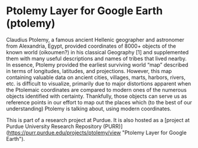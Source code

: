 Ptolemy Layer for Google Earth (ptolemy)
========================================

Claudius Ptolemy, a famous ancient Hellenic geographer and astronomer
from Alexandria, Egypt, provided coordinates of 8000+ objects of the
known world (oikoumen?) in his classical Geography [1] and
supplemented them with many useful descriptions and names of tribes
that lived nearby.  In essence, Ptolemy provided the earliest
surviving world “map” described in terms of longitudes, latitudes, and
projections. However, this map containing valuable data on ancient
cities, villages, marts, harbors, rivers, etc. is difficult to
visualize, primarily due to major distortions apparent when the
Ptolemaic coordinates are compared to modern ones of the numerous
objects identified with certainty. Thankfully, those objects can serve
us as reference points in our effort to map out the places which (to
the best of our understanding) Ptolemy is talking about, using modern
coordinates.

This is part of a research project at Purdue. It is also hosted as a
[project at Purdue University Research Repository (PURR)]
(https://purr.purdue.edu/projects/ptolemy/view 
"Ptolemy Layer for Google Earth").


